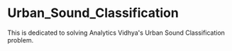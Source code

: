 # Urban_Sound_Classification
This is dedicated to solving Analytics Vidhya's Urban Sound Classification problem.
